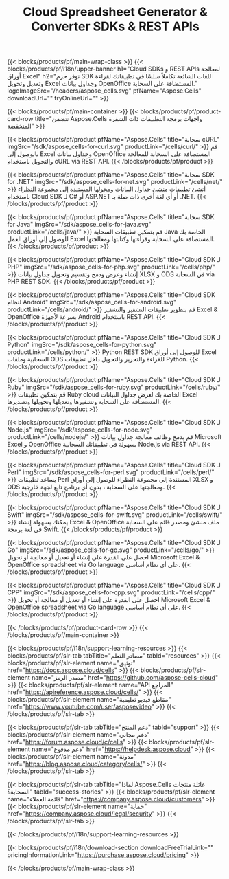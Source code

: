 ﻿---
title:  Cloud Spreadsheet Generator & Converter SDKs & REST APIs
description:  توفر حزم SDK للغات الشائعة تكاملاً سلسًا في تطبيقاتك لقراءة وتعديل وتحويل Excel وجداول بيانات OpenOffice المستضافة على السحابة
weight: 10
url: /ar/family
---
{{< blocks/products/pf/main-wrap-class >}}
{{< blocks/products/pf/i18n/upper-banner h1="Cloud SDKs و REST APIs لمعالجة أوراق Excel" h2="توفر حزم SDK للغات الشائعة تكاملاً سلسًا في تطبيقاتك لقراءة وتعديل وتحويل Excel وجداول بيانات OpenOffice المستضافة على السحابة." logoImageSrc="/headers/aspose_cells.svg" pfName="Aspose.Cells" downloadUrl="" tryOnlineUrl="" >}}

{{< blocks/products/pf/main-container >}}
{{< blocks/products/pf/product-card-row title="تتضمن Aspose.Cells واجهات برمجة التطبيقات ذات الشفرة المنخفضة" >}}

{{< blocks/products/pf/product pfName="Aspose.Cells" title="سحابة cURL" imgSrc="/sdk/aspose_cells-for-curl.svg" productLink="/cells/curl/" >}}
قم بالوصول إلى Excel وجداول بيانات OpenOffice المستضافة على السحابة للمعالجة والتحويل باستخدام cURL via REST API.
{{< /blocks/products/pf/product >}}

{{< blocks/products/pf/product pfName="Aspose.Cells" title="سحابة SDK for .NET" imgSrc="/sdk/aspose_cells-for-net.svg" productLink="/cells/net/" >}}
أنشئ تطبيقات منشئ جداول البيانات ومحولها المستندة إلى مجموعة النظراء باستخدام Cloud SDK لـ C# أو ASP.NET أو أي لغة أخرى ذات صلة بـ .NET.
{{< /blocks/products/pf/product >}}

{{< blocks/products/pf/product pfName="Aspose.Cells" title="سحابة SDK for Java" imgSrc="/sdk/aspose_cells-for-java.svg" productLink="/cells/java/" >}}
قم بتمكين تطبيقات السحابة Java الخاصة بك للوصول إلى أوراق العمل Excel المستضافة على السحابة وقراءتها وكتابتها ومعالجتها.
{{< /blocks/products/pf/product >}}

{{< blocks/products/pf/product pfName="Aspose.Cells" title="Cloud SDK لـ PHP" imgSrc="/sdk/aspose_cells-for-php.svg" productLink="/cells/php/" >}}
إنشاء وعرض ودمج وتقسيم وتحويل جداول بيانات XLSX و ODS في السحابة via PHP REST SDK.
{{< /blocks/products/pf/product >}}

{{< blocks/products/pf/product pfName="Aspose.Cells" title="Cloud SDK لنظام Android" imgSrc="/sdk/aspose_cells-for-android.svg" productLink="/cells/android/" >}}
قم بتطوير تطبيقات التشفير والتشفير Excel & OpenOffice بسرعة لأجهزة Android باستخدام REST API.
{{< /blocks/products/pf/product >}}

{{< blocks/products/pf/product pfName="Aspose.Cells" title="Cloud SDK لـ Python" imgSrc="/sdk/aspose_cells-for-python.svg" productLink="/cells/python/" >}}
Python REST SDK للوصول إلى أوراق Excel السحابية وملفات ODS للقراءة والتحرير والتحويل داخل تطبيقات Python.
{{< /blocks/products/pf/product >}}

{{< blocks/products/pf/product pfName="Aspose.Cells" title="Cloud SDK لـ Ruby" imgSrc="/sdk/aspose_cells-for-ruby.svg" productLink="/cells/ruby/" >}}
قم بتمكين تطبيقات Ruby cloud الخاصة بك لعرض جداول البيانات Excel المستضافة على السحابة وتشفيرها وتعديلها وتحويلها وتصديرها.
{{< /blocks/products/pf/product >}}

{{< blocks/products/pf/product pfName="Aspose.Cells" title="Cloud SDK لـ Node.js" imgSrc="/sdk/aspose_cells-for-node.svg" productLink="/cells/nodejs/" >}}
قم بدمج وظائف معالجة جداول بيانات Microsoft Excel و OpenOffice بسهولة في تطبيقاتك السحابية Node.js via REST API.
{{< /blocks/products/pf/product >}}

{{< blocks/products/pf/product pfName="Aspose.Cells" title="Cloud SDK لـ Perl" imgSrc="/sdk/aspose_cells-for-perl.svg" productLink="/cells/perl/" >}}
يساعد تطبيقات Perl المستندة إلى مجموعة النظراء للوصول إلى أوراق XLSX و ODS ومعالجتها على السحابة ، بدون أي برنامج تابع لجهة خارجية.
{{< /blocks/products/pf/product >}}

{{< blocks/products/pf/product pfName="Aspose.Cells" title="Cloud SDK لـ Swift" imgSrc="/sdk/aspose_cells-for-swift.svg" productLink="/cells/swift/" >}}
يمكنك بسهولة إنشاء Excel & OpenOffice ملف منشئ ومصدر قائم على السحابة في لغة برمجة Swift.
{{< /blocks/products/pf/product >}}

{{< blocks/products/pf/product pfName="Aspose.Cells" title="Cloud SDK لـ Go" imgSrc="/sdk/aspose_cells-for-go.svg" productLink="/cells/go/" >}}
احصل على القدرة على إنشاء أو تعديل أو معالجة أو تحويل Microsoft Excel & OpenOffice spreadsheet via Go language على أي نظام أساسي.
{{< /blocks/products/pf/product >}}

{{< blocks/products/pf/product pfName="Aspose.Cells" title="Cloud SDK لـ CPP" imgSrc="/sdk/aspose_cells-for-cpp.svg" productLink="/cells/cpp/" >}}
احصل على القدرة على إنشاء أو تعديل أو معالجة أو تحويل Microsoft Excel & OpenOffice spreadsheet via Go language على أي نظام أساسي.
{{< /blocks/products/pf/product >}}

{{< /blocks/products/pf/product-card-row >}}
{{< /blocks/products/pf/main-container >}}

{{< blocks/products/pf/i18n/support-learning-resources >}}
{{< blocks/products/pf/slr-tab tabTitle="مصادر التعلم" tabId="resources" >}}
{{< blocks/products/pf/slr-element name="توثيق" href="https://docs.aspose.cloud/cells" >}}
{{< blocks/products/pf/slr-element name="مصدر الرمز" href="https://github.com/aspose-cells-cloud" >}}
{{< blocks/products/pf/slr-element name="API المراجع" href="https://apireference.aspose.cloud/cells/" >}}
{{< blocks/products/pf/slr-element name="مقاطع فيديو تعليمية" href="https://www.youtube.com/user/asposevideo" >}}
{{< /blocks/products/pf/slr-tab >}}

{{< blocks/products/pf/slr-tab tabTitle="دعم المنتج" tabId="support" >}}
{{< blocks/products/pf/slr-element name="دعم مجاني" href="https://forum.aspose.cloud/c/cells" >}}
{{< blocks/products/pf/slr-element name="دعم مدفوع" href="https://helpdesk.aspose.cloud" >}}
{{< blocks/products/pf/slr-element name="مدونة" href="https://blog.aspose.cloud/category/cells/" >}}
{{< /blocks/products/pf/slr-tab >}}

{{< blocks/products/pf/slr-tab tabTitle="لماذا Aspose.Cells عائلة منتجات السحابة؟" tabId="success-stories" >}}
{{< blocks/products/pf/slr-element name="قائمة العملاء" href="https://company.aspose.cloud/customers" >}}
{{< blocks/products/pf/slr-element name="حماية" href="https://company.aspose.cloud/legal/security" >}}
{{< /blocks/products/pf/slr-tab >}}

{{< /blocks/products/pf/i18n/support-learning-resources >}}

{{< blocks/products/pf/i18n/download-section downloadFreeTrialLink="" pricingInformationLink="https://purchase.aspose.cloud/pricing" >}}

{{< /blocks/products/pf/main-wrap-class >}}
